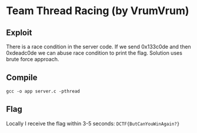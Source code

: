 # Team Thread Racing (by VrumVrum)

## Exploit

There is a race condition in the server code. If we send 0x133c0de and then 0xdeadc0de we can abuse race condition to print the flag.
Solution uses brute force approach.

## Compile

`gcc -o app server.c -pthread`

## Flag

Locally I receive the flag within 3-5 seconds: `DCTF{ButCanYouWinAgain?}`
